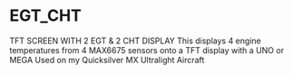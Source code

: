 # EGT_CHT
TFT SCREEN WITH 2 EGT &amp; 2 CHT DISPLAY
This displays 4 engine temperatures from 4 MAX6675 sensors onto a TFT display with a UNO or MEGA
Used on my Quicksilver MX Ultralight Aircraft
